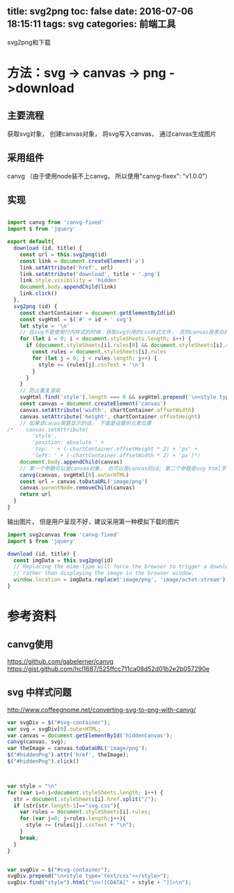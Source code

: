 title: svg2png
toc: false
date: 2016-07-06 18:15:11
tags:
 svg
categories:
 前端工具
---

svg2png和下载
<!--more-->

# 方法：svg -> canvas -> png ->download

## 主要流程

获取svg对象， 创建canvas对象， 将svg写入canvas， 通过canvas生成图片

## 采用组件

canvg （由于使用node装不上canvg， 所以使用"canvg-fixex": "v1.0.0"）

## 实现

```javascript

import canvg from 'canvg-fixed'
import $ from 'jquery'

export default{
  download (id, title) {
    const url = this.svg2png(id)
    const link = document.createElement('a')
    link.setAttribute('href', url)
    link.setAttribute('download', title + '.png')
    link.style.visibility = 'hidden'
    document.body.appendChild(link)
    link.click()
  },
  svg2png (id) {
    const chartContainer = document.getElementById(id)
    const svgHtml = $('#' + id + ' svg')
    let style = '\n'
    // 在svg不是使用行内样式的时候：获取svg引用的css样式文件， 否则canvas是黑白的
    for (let i = 0; i < document.styleSheets.length; i++) {
      if (document.styleSheets[i].rules[0] && document.styleSheets[i].rules[0].selectorText === '.ct-label') {
        const rules = document.styleSheets[i].rules
        for (let j = 0; j < rules.length; j++) {
          style += (rules[j].cssText + '\n')
        }
      }
    }
    // 防止重复渲染
    svgHtml.find('style').length === 0 && svgHtml.prepend('\n<style type="text/css"></style>') && svgHtml.find('style').html('\n<![CDATA[' + style + ']]>\n')
    const canvas = document.createElement('canvas')
    canvas.setAttribute('width', chartContainer.offsetWidth)
    canvas.setAttribute('height', chartContainer.offsetHeight)
    // 如果该cavas需要显示的话， 下面是设置的元素位置
/*    canvas.setAttribute(
        'style',
        'position: absolute ' +
        'top: ' + (-chartContainer.offsetHeight * 2) + 'px' +
        'left: ' + (-chartContainer.offsetWidth * 2) + 'px')*/
    document.body.appendChild(canvas)
    // 第一个参数可以是canvas对象， 也可以是canvas的id; 第二个参数是svg html字符串，不是对象
    canvg(canvas, svgHtml[0].outerHTML)
    const url = canvas.toDataURL('image/png')
    canvas.parentNode.removeChild(canvas)
    return url
  }
}

```

输出图片， 但是用户呈现不好，建议采用第一种模拟下载的图片
```javascript
import svg2canvas from 'canvg-fixed'
import $ from 'jquery'

download (id, title) {
  const imgData = this.svg2png(id)
  // Replacing the mime-type will force the browser to trigger a download
  // rather than displaying the image in the browser window.
  window.location = imgData.replace('image/png', 'image/octet-stream')
}

```

# 参考资料

## canvg使用

https://github.com/gabelerner/canvg
https://gist.github.com/hcl1687/525ffcc711ca08d52d01b2e2b057290e

## svg 中样式问题

http://www.coffeegnome.net/converting-svg-to-png-with-canvg/

```javascript
var svgDiv = $("#svg-container");
var svg = svgDiv[0].outerHTML;
var canvas = document.getElementById('hiddenCanvas');
canvg(canvas, svg);
var theImage = canvas.toDataURL('image/png');
$("#hiddenPng").attr('href', theImage);
$("#hiddenPng").click()



var style = "\n"
for (var i=0;i<document.styleSheets.length; i++) {
  str = document.styleSheets[i].href.split("/");
  if (str[str.length-1]=="svg.css"){
    var rules = document.styleSheets[i].rules;
    for (var j=0; j<rules.length;j++){
      style += (rules[j].cssText + "\n");
    }
    break;
  }
}


var svgDiv = $("#svg-container");
svgDiv.prepend("\n<style type='text/css'></style>");
svgDiv.find("style").html("\n<![CDATA[" + style + "]]>\n");
```
